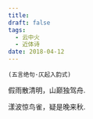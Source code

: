 ```yaml
---
title: 
draft: false
tags:
  - 云中火
  - 近体诗
date: 2018-04-12
---
```

	(五言绝句·仄起入韵式)

 假雨散清明，山巅独驾舟.
 
 漾波惊鸟雀，疑是晚来秋.